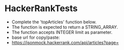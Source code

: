 # HackerRankTests

- Complete the 'topArticles' function below.
- The function is expected to return a STRING_ARRAY.
- The function accepts INTEGER limit as parameter.
- base url for copy/paste:
- https://jsonmock.hackerrank.com/api/articles?page=<pageNumber>

